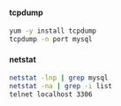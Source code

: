 #### tcpdump
```sh
yum -y install tcpdump
tcpdump -n port mysql
```

#### netstat
```sh
netstat -lnp | grep mysql
netstat -na | grep -i list
telnet localhost 3306
```
